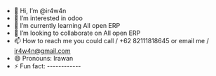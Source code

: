 - 👋 Hi, I’m @ir4w4n
- 👀 I’m interested in odoo
- 🌱 I’m currently learning All open ERP
- 💞️ I’m looking to collaborate on All open ERP
- 📫 How to reach me you could call / +62 82111818645 or email me / ir4w4n@gmail.com
- 😄 Pronouns: Irawan
- ⚡ Fun fact: ------------

<!---
ir4w4n/ir4w4n is a ✨ special ✨ repository because its `README.md` (this file) appears on your GitHub profile.
You can click the Preview link to take a look at your changes.
--->
